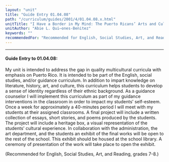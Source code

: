 ```yaml
---
layout: "unit"
title: "Guide Entry 01.04.08"
path: "/curriculum/guides/2001/4/01.04.08.x.html"
unitTitle: "I Have a Border in My Mind: The Puerto Ricans’ Arts and Culture as Factors for Self-Esteem"
unitAuthor: "Abie L. Qui–ones-Benitez"
keywords: ""
recommendedFor: "Recommended for English, Social Studies, Art, and Reading, grades 7-8."
---
```

<body>
<hr/>
<h4>
Guide Entry to 01.04.08:
</h4>
<p>
My unit is intended to address the gap in quality multicultural curricula with emphasis on Puerto Rico. It is intended to be part of the English, social studies, and/or guidance curriculum. In addition to impart knowledge on literature, history, art, and culture, this curriculum helps students to develop a sense of identity regardless of their ethnic background. As a guidance counselor I will implement this curriculum as part of my guidance interventions in the classroom in order to impact my students’ self-esteem. Once a week for approximately a 40-minutes period I will meet with my students at their assigned classrooms. A final project will include a written collection of essays, short stories, and poems produced by the students. The project will include a heritage box, a visual representation of the students’ cultural experience. In collaboration with the administration, the art department, and the students an exhibit of the final works will be open to the rest of the school. This exhibit should be housed at the school library. A ceremony of presentation of the work will take place to open the exhibit.
</p>
<p>
(Recommended for English, Social Studies, Art, and Reading, grades 7-8.)
</p>
</body>